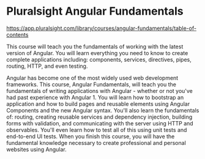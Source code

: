 # Pluralsight Angular Fundamentals

https://app.pluralsight.com/library/courses/angular-fundamentals/table-of-contents

This course will teach you the fundamentals of working with the latest version of Angular. You will learn everything you need to know to create complete applications including: components, services, directives, pipes, routing, HTTP, and even testing.

Angular has become one of the most widely used web development frameworks. This course, Angular Fundamentals, will teach you the fundamentals of writing applications with Angular - whether or not you've had past experience with Angular 1. You will learn how to bootstrap an application and how to build pages and reusable elements using Angular Components and the new Angular syntax. You'll also learn the fundamentals of: routing, creating reusable services and dependency injection, building forms with validation, and communicating with the server using HTTP and observables. You'll even learn how to test all of this using unit tests and end-to-end UI tests. When you finish this course, you will have the fundamental knowledge necessary to create professional and personal websites using Angular.